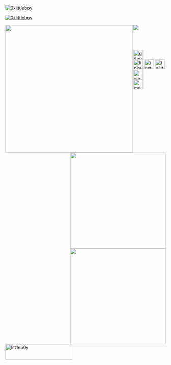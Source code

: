 <p align="left"> <img src="https://komarev.com/ghpvc/?username=0xlittleboy&label=Profile%20views&color=0e75b6&style=flat" alt="0xlittleboy" /> </p>

<p align="left"> <a href="https://twitter.com/0xlittleboy" target="blank"><img src="https://img.shields.io/twitter/follow/0xlittleboy?logo=twitter&style=for-the-badge" alt="0xlittleboy" /></a> </p>
 
<img align="left" src="https://metrics.lecoq.io/0xlittleboy" width="400" >

<img align="right" src="https://github-readme-stats.vercel.app/api?username=0xlittleboy&show_icons=true&theme=dark" width="300" >

<img align="right" src="https://github-readme-streak-stats.herokuapp.com/?user=0xlittleboy&theme=radical" width="300" >

<img src="https://activity-graph.herokuapp.com/graph?username=0xlittleboy&bg_color=1d2a3a&color=5BCDEC&line=5BCDEC&point=FFFFFF&hide_border=true" >


<p><a href="https://www.buymeacoffee.com/litt1eb0y"> <img align="left" src="https://cdn.buymeacoffee.com/buttons/v2/default-black.png" height="50" width="210" alt="litt1eb0y" /></a></p><br><br>

[<img src='https://cdn.jsdelivr.net/npm/simple-icons@3.0.1/icons/github.svg' alt='github' height='30'>](https://github.com/0xlittleboy)  
[<img src='https://cdn.jsdelivr.net/npm/simple-icons@3.0.1/icons/linkedin.svg' alt='linkedin' height='30'>](https://www.linkedin.com/in/0xlittleboy/) 
[<img src='https://cdn.jsdelivr.net/npm/simple-icons@3.0.1/icons/instagram.svg' alt='instagram' height='30'>](https://www.instagram.com/0xlittleboy/) 
[<img src='https://cdn.jsdelivr.net/npm/simple-icons@3.0.1/icons/twitter.svg' alt='twitter' height='30'>](https://twitter.com/0xlittleboy)  
[<img src='https://cdn.jsdelivr.net/npm/simple-icons@3.0.1/icons/icloud.svg' alt='website' height='30'>](https://0xlittleboy.github.io)  
[<img src='https://cdn.jsdelivr.net/npm/simple-icons@3.0.1/icons/medium.svg' alt='medium' height='30'>](https://0xlittleboy.medium.com)
